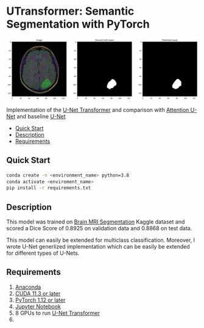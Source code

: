 # UTransformer: Semantic Segmentation with PyTorch
![alt text](https://github.com/MoaazK/comp511-project/blob/master/assets/Result.png?raw=true)

Implementation of the [U-Net Transformer](https://arxiv.org/abs/2103.06104) and comparison with [Attention U-Net](https://arxiv.org/abs/1804.03999) and baseline [U-Net](https://arxiv.org/abs/1505.04597)

- [Quick Start](#quick-start)
- [Description](#description)
- [Requirements](#requirements)

## Quick Start
```bash
conda create -n <environment_name> python=3.8
conda activate <enviroment_name>
pip install -r requirements.txt
```
## Description
This model was trained on [Brain MRI Segmentation](https://www.kaggle.com/datasets/mateuszbuda/lgg-mri-segmentation) Kaggle dataset and scored a Dice Score of 0.8925 on validation data and 0.8868 on test data.

This model can easily be extended for multiclass classification. Moreover, I wrote U-Net generlized implementation which can be easily be extended for different types of U-Nets.

## Requirements
1. [Anaconda](https://www.anaconda.com/products/distribution)
2. [CUDA 11.3 or later](https://developer.nvidia.com/cuda-downloads)
3. [PyTorch 1.12 or later](https://pytorch.org/get-started/locally/)
4. [Jupyter Notebook](https://jupyter.org/)
5. 8 GPUs to run [U-Net Transformer](https://arxiv.org/abs/2103.06104)
6. 
